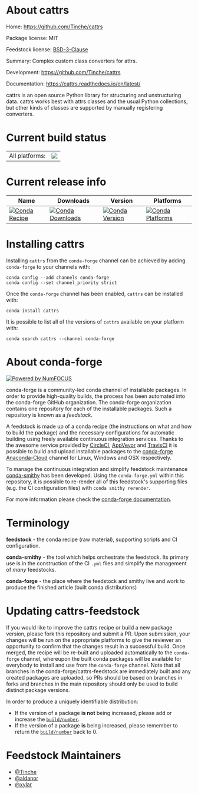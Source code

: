 About cattrs
============

Home: https://github.com/Tinche/cattrs

Package license: MIT

Feedstock license: [BSD-3-Clause](https://github.com/conda-forge/cattrs-feedstock/blob/master/LICENSE.txt)

Summary: Complex custom class converters for attrs.

Development: https://github.com/Tinche/cattrs

Documentation: https://cattrs.readthedocs.io/en/latest/

cattrs is an open source Python library for structuring and unstructuring data.
cattrs works best with attrs classes and the usual Python collections, but other
kinds of classes are supported by manually registering converters.


Current build status
====================


<table><tr><td>All platforms:</td>
    <td>
      <a href="https://dev.azure.com/conda-forge/feedstock-builds/_build/latest?definitionId=3793&branchName=master">
        <img src="https://dev.azure.com/conda-forge/feedstock-builds/_apis/build/status/cattrs-feedstock?branchName=master">
      </a>
    </td>
  </tr>
</table>

Current release info
====================

| Name | Downloads | Version | Platforms |
| --- | --- | --- | --- |
| [![Conda Recipe](https://img.shields.io/badge/recipe-cattrs-green.svg)](https://anaconda.org/conda-forge/cattrs) | [![Conda Downloads](https://img.shields.io/conda/dn/conda-forge/cattrs.svg)](https://anaconda.org/conda-forge/cattrs) | [![Conda Version](https://img.shields.io/conda/vn/conda-forge/cattrs.svg)](https://anaconda.org/conda-forge/cattrs) | [![Conda Platforms](https://img.shields.io/conda/pn/conda-forge/cattrs.svg)](https://anaconda.org/conda-forge/cattrs) |

Installing cattrs
=================

Installing `cattrs` from the `conda-forge` channel can be achieved by adding `conda-forge` to your channels with:

```
conda config --add channels conda-forge
conda config --set channel_priority strict
```

Once the `conda-forge` channel has been enabled, `cattrs` can be installed with:

```
conda install cattrs
```

It is possible to list all of the versions of `cattrs` available on your platform with:

```
conda search cattrs --channel conda-forge
```


About conda-forge
=================

[![Powered by NumFOCUS](https://img.shields.io/badge/powered%20by-NumFOCUS-orange.svg?style=flat&colorA=E1523D&colorB=007D8A)](http://numfocus.org)

conda-forge is a community-led conda channel of installable packages.
In order to provide high-quality builds, the process has been automated into the
conda-forge GitHub organization. The conda-forge organization contains one repository
for each of the installable packages. Such a repository is known as a *feedstock*.

A feedstock is made up of a conda recipe (the instructions on what and how to build
the package) and the necessary configurations for automatic building using freely
available continuous integration services. Thanks to the awesome service provided by
[CircleCI](https://circleci.com/), [AppVeyor](https://www.appveyor.com/)
and [TravisCI](https://travis-ci.com/) it is possible to build and upload installable
packages to the [conda-forge](https://anaconda.org/conda-forge)
[Anaconda-Cloud](https://anaconda.org/) channel for Linux, Windows and OSX respectively.

To manage the continuous integration and simplify feedstock maintenance
[conda-smithy](https://github.com/conda-forge/conda-smithy) has been developed.
Using the ``conda-forge.yml`` within this repository, it is possible to re-render all of
this feedstock's supporting files (e.g. the CI configuration files) with ``conda smithy rerender``.

For more information please check the [conda-forge documentation](https://conda-forge.org/docs/).

Terminology
===========

**feedstock** - the conda recipe (raw material), supporting scripts and CI configuration.

**conda-smithy** - the tool which helps orchestrate the feedstock.
                   Its primary use is in the construction of the CI ``.yml`` files
                   and simplify the management of *many* feedstocks.

**conda-forge** - the place where the feedstock and smithy live and work to
                  produce the finished article (built conda distributions)


Updating cattrs-feedstock
=========================

If you would like to improve the cattrs recipe or build a new
package version, please fork this repository and submit a PR. Upon submission,
your changes will be run on the appropriate platforms to give the reviewer an
opportunity to confirm that the changes result in a successful build. Once
merged, the recipe will be re-built and uploaded automatically to the
`conda-forge` channel, whereupon the built conda packages will be available for
everybody to install and use from the `conda-forge` channel.
Note that all branches in the conda-forge/cattrs-feedstock are
immediately built and any created packages are uploaded, so PRs should be based
on branches in forks and branches in the main repository should only be used to
build distinct package versions.

In order to produce a uniquely identifiable distribution:
 * If the version of a package **is not** being increased, please add or increase
   the [``build/number``](https://docs.conda.io/projects/conda-build/en/latest/resources/define-metadata.html#build-number-and-string).
 * If the version of a package **is** being increased, please remember to return
   the [``build/number``](https://docs.conda.io/projects/conda-build/en/latest/resources/define-metadata.html#build-number-and-string)
   back to 0.

Feedstock Maintainers
=====================

* [@Tinche](https://github.com/Tinche/)
* [@aldanor](https://github.com/aldanor/)
* [@xylar](https://github.com/xylar/)

